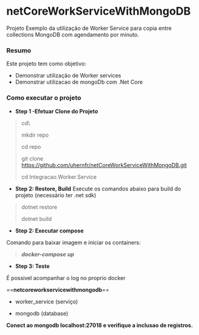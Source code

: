 # netCoreWorkServiceWithMongoDB
Projeto Exemplo da utilização de Worker Service para copia entre collections MongoDB com agendamento por minuto. 

### Resumo
Este projeto tem como objetivo:
- Demonstrar utilização de Worker services
- Demonstrar utilizacao de mongoDb com .Net Core

### Como executar o projeto

- **Step 1 -Efetuar Clone do Projeto**

>cd\
>
>mkdir repo
>
>cd repo
>
>git clone https://github.com/uhernfr/netCoreWorkServiceWithMongoDB.git
>
>cd Integracao.Worker.Service

- **Step 2: Restore, Build**
Execute os comandos abaixo para build do projeto (necessário ter .net sdk)
>dotnet restore
>
>dotnet build


- **Step 2: Executar compose**

Comando para baixar imagem e iniciar os containers:
>***docker-compose up***

- **Step 3: Teste**

É  possivel acompanhar o log no proprio docker

==**netcoreworkservicewithmongodb**==
>
- worker_service (serviço)
>
- mongodb (database)

**Conect ao mongodb localhost:27018 e verifique a inclusao de registros.**

